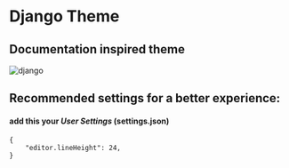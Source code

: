 # Django Theme
## Documentation inspired theme
![django](https://raw.githubusercontent.com/victorzevallos/vscode-theme-django/master/images/img.PNG)

## Recommended settings for a better experience:
#### add this your ***User Settings*** (settings.json)
```
{
    "editor.lineHeight": 24,
}
  ```

